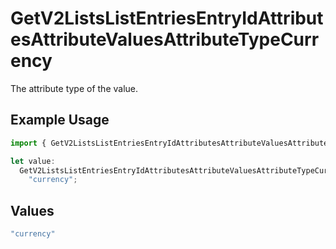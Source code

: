 # GetV2ListsListEntriesEntryIdAttributesAttributeValuesAttributeTypeCurrency

The attribute type of the value.

## Example Usage

```typescript
import { GetV2ListsListEntriesEntryIdAttributesAttributeValuesAttributeTypeCurrency } from "attio-js/models/operations/getv2listslistentriesentryidattributesattributevalues.js";

let value:
  GetV2ListsListEntriesEntryIdAttributesAttributeValuesAttributeTypeCurrency =
    "currency";
```

## Values

```typescript
"currency"
```